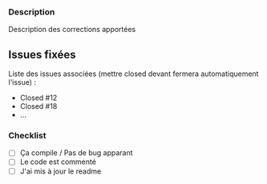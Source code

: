 ### Description
Description des corrections apportées

## Issues fixées
Liste des issues associées (mettre closed devant fermera automatiquement l'issue) :

- Closed #12
- Closed #18
- …
 

### Checklist
- [ ] Ça compile / Pas de bug apparant
- [ ] Le code est commenté
- [ ] J'ai mis à jour le readme
